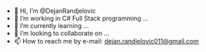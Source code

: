 - 👋 Hi, I’m @DejanRandjelovic
- 👀 I’m working in C# Full Stack programming ...
- 🌱 I’m currently learning ...
- 💞️ I’m looking to collaborate on ...
- 📫 How to reach me by e-mail: dejan.randjelovic011@gmail.com

<!---
DejanRandjelovic/DejanRandjelovic is a ✨ special ✨ repository because its `README.md` (this file) appears on your GitHub profile.
You can click the Preview link to take a look at your changes.
--->
